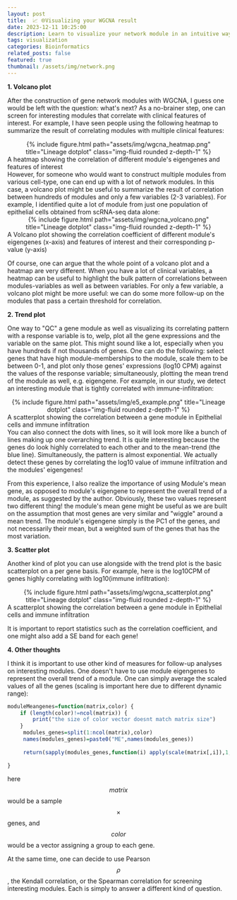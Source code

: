 ```yaml
---
layout: post
title:  📈 🌐Visualizing your WGCNA result 
date: 2023-12-11 10:25:00
description: Learn to visualize your network module in an intuitive way
tags: visualization  
categories: Bioinformatics
related_posts: false
featured: true
thumbnail: /assets/img/network.png
---
```


**1. Volcano plot**

After the construction of gene network modules  with WGCNA, I guess one would be left with the question: what's next? As a no-brainer step, one can screen for interesting modules that correlate with clinical features of interest. For example, I have seen people using the following heatmap to summarize the result of correlating modules with multiple clinical features:

<div class="row" style="text-align: center">
    <div class="col-sm mt-3 mt-md-0">
        {% include figure.html path="assets/img/wgcna_heatmap.png" title="Lineage dotplot" class="img-fluid rounded z-depth-1" %}
    </div>
</div>
<div class="caption">
    A heatmap showing the correlation of different module's eigengenes and features of interest
</div>
However, for someone who would want to construct multiple modules from various cell-type, one can end up with a lot of network modules. In this case, a volcano plot might be useful to summarize the result of correlation between hundreds of modules and only a few variables (2-3 variables). For example, I identified quite a lot of module from just one population of epithelial cells obtained from scRNA-seq data alone:

<div class="row" style="text-align: center">
    <div class="col-sm mt-3 mt-md-0">
        {% include figure.html path="assets/img/wgcna_volcano.png" title="Lineage dotplot" class="img-fluid rounded z-depth-1" %}
    </div>
</div>
<div class="caption">
    A Volcano plot showing the correlation coefficient of different module's eigengenes (x-axis) and features of interest and their corresponding p-value (y-axis)
</div>

Of course, one can argue that the whole point of a volcano plot and a heatmap are very different. When you have a lot of clinical variables, a heatmap can be useful to highlight the bulk pattern of correlations between modules-variables as well as between variables. For only a few variable, a volcano plot might be more useful: we can do some more follow-up on the modules that pass a certain threshold for correlation. 

**2. Trend plot**

One way to "QC" a gene module as well as visualizing its correlating pattern with a response variable is to, welp, plot all the gene expressions and the variable on the same plot. This might sound like a lot, especially when you have hundreds if not thousands of genes. One can do the following: select genes that have  high module-memberships to the module, scale them to be between 0-1, and  plot only those genes' expressions (log10 CPM) against the values of the response variable; simultaneously, plotting the mean trend of the module as well, e.g. eigengene. For example, in our study, we detect an interesting module that is tightly correlated with immune-infiltration:

<div class="row" style="text-align: center">
    <div class="col-sm mt-3 mt-md-0">
        {% include figure.html path="assets/img/e5_example.png" title="Lineage dotplot" class="img-fluid rounded z-depth-1" %}
    </div>
</div>
<div class="caption">
    A scatterplot showing the correlation between a gene module in Epithelial cells and immune infiltration
</div>
You can also connect the dots with lines, so it will look more like a bunch of lines making up one overarching trend. 
It is quite interesting because the genes do look highly correlated to each other and to the mean-trend (the blue line). Simultaneously, the pattern is almost exponential. We actually detect these genes by correlating the log10 value of immune infiltration and the modules' eigengenes! 

From this experience, I also realize the importance of using Module's mean gene, as opposed to module's eigengene to represent the overall trend of a module, as suggested by the author. Obviously, these two values represent two different thing! the module's mean gene might be useful as we are built on the assumption that most genes are very similar and "wiggle" around a mean trend. The module's eigengene simply is the PC1 of the genes, and not necessarily their mean, but a weighted sum of the genes that has the most variation.

**3. Scatter plot**

Another kind of plot you can use alongside with the trend plot is the basic scatterplot on a per gene basis. For example, here is the log10CPM of genes highly correlating with log10(immune infiltration):
<div class="row" style="text-align: center">
    <div class="col-sm mt-3 mt-md-0">
        {% include figure.html path="assets/img/wgcna_scatterplot.png" title="Lineage dotplot" class="img-fluid rounded z-depth-1" %}
    </div>
</div>
<div class="caption">
    A scatterplot showing the correlation between a gene module in Epithelial cells and immune infiltration
</div>

It is important to report statistics such as the correlation coefficient, and one might also  add a SE band for each gene!


**4. Other thoughts**

I think it is important to use other kind of measures for follow-up analyses on interesting modules. One doesn't have to use module eigengenes to represent the overall trend of a module.  One can simply average the scaled values of all the genes (scaling is important here due to different dynamic range):

```R
moduleMeangenes=function(matrix,color) {
    if (length(color)!=ncol(matrix)) {
        print("the size of color vector doesnt match matrix size")
    }
     modules_genes=split(1:ncol(matrix),color)
     names(modules_genes)=paste0("ME",names(modules_genes))
        
     return(sapply(modules_genes,function(i) apply(scale(matrix[,i]),1,mean)))
    
}
```
here $$matrix$$ would be a sample $$\times$$ genes, and $$color$$ would be a vector assigning a group to each gene.


 At the same time, one can decide to use Pearson $$\rho$$, the Kendall correlation, or the Spearman correlation for screening interesting modules. Each is simply to answer a different kind of question. 
